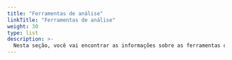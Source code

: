 ```yaml
---
title: "Ferramentas de análise"
linkTitle: "Ferramentas de análise"
weight: 30
type: list
description: >-
  Nesta seção, você vai encontrar as informações sobre as ferramentas que o horusec utiliza para realizar suas análises em busca de possíveis vulnerabilidades.
---
```

